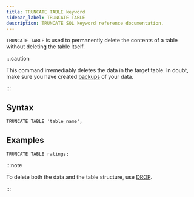 ```yaml
---
title: TRUNCATE TABLE keyword
sidebar_label: TRUNCATE TABLE
description: TRUNCATE SQL keyword reference documentation.
---
```


`TRUNCATE TABLE` is used to permanently delete the contents of a table without
deleting the table itself.

:::caution

This command irremediably deletes the data in the target table. In doubt, make
sure you have created [backups](/docs/reference/sql/backup/) of your data.

:::

## Syntax

```questdb-sql
TRUNCATE TABLE 'table_name';
```

## Examples

```questdb-sql
TRUNCATE TABLE ratings;
```

:::note

To delete both the data and the table structure, use
[DROP](/docs/reference/sql/drop/).

:::

